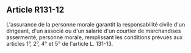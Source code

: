 Article R131-12
----
L'assurance de la personne morale garantit la responsabilité civile d'un
dirigeant, d'un associé ou d'un salarié d'un courtier de marchandises
assermenté, personne morale, remplissant les conditions prévues aux articles 1°,
2°, 4° et 5° de l'article L. 131-13.
